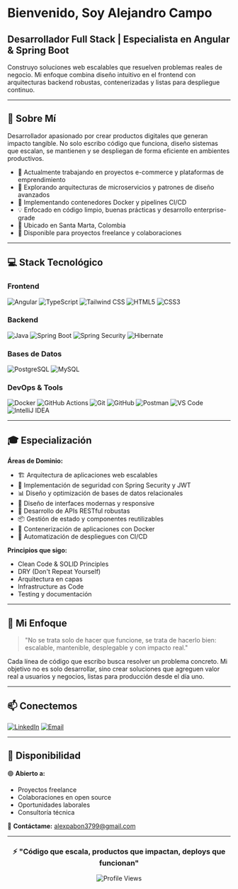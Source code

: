 # Bienvenido, Soy Alejandro Campo

## Desarrollador Full Stack | Especialista en Angular & Spring Boot

Construyo soluciones web escalables que resuelven problemas reales de negocio. 
Mi enfoque combina diseño intuitivo en el frontend con arquitecturas backend 
robustas, contenerizadas y listas para despliegue continuo.

---

## 🚀 Sobre Mí

Desarrollador apasionado por crear productos digitales que generan impacto tangible. 
No solo escribo código que funciona, diseño sistemas que escalan, se mantienen y 
se despliegan de forma eficiente en ambientes productivos.

- 🔭 Actualmente trabajando en proyectos e-commerce y plataformas de emprendimiento
- 🌱 Explorando arquitecturas de microservicios y patrones de diseño avanzados
- 🐳 Implementando contenedores Docker y pipelines CI/CD
- 💡 Enfocado en código limpio, buenas prácticas y desarrollo enterprise-grade
- 📍 Ubicado en Santa Marta, Colombia
- 💼 Disponible para proyectos freelance y colaboraciones

---

## 💻 Stack Tecnológico

### Frontend
![Angular](https://img.shields.io/badge/Angular-DD0031?style=for-the-badge&logo=angular&logoColor=white)
![TypeScript](https://img.shields.io/badge/TypeScript-007ACC?style=for-the-badge&logo=typescript&logoColor=white)
![Tailwind CSS](https://img.shields.io/badge/Tailwind_CSS-38B2AC?style=for-the-badge&logo=tailwind-css&logoColor=white)
![HTML5](https://img.shields.io/badge/HTML5-E34F26?style=for-the-badge&logo=html5&logoColor=white)
![CSS3](https://img.shields.io/badge/CSS3-1572B6?style=for-the-badge&logo=css3&logoColor=white)

### Backend
![Java](https://img.shields.io/badge/Java-ED8B00?style=for-the-badge&logo=openjdk&logoColor=white)
![Spring Boot](https://img.shields.io/badge/Spring_Boot-6DB33F?style=for-the-badge&logo=spring-boot&logoColor=white)
![Spring Security](https://img.shields.io/badge/Spring_Security-6DB33F?style=for-the-badge&logo=spring-security&logoColor=white)
![Hibernate](https://img.shields.io/badge/Hibernate-59666C?style=for-the-badge&logo=hibernate&logoColor=white)

### Bases de Datos
![PostgreSQL](https://img.shields.io/badge/PostgreSQL-316192?style=for-the-badge&logo=postgresql&logoColor=white)
![MySQL](https://img.shields.io/badge/MySQL-005C84?style=for-the-badge&logo=mysql&logoColor=white)

### DevOps & Tools
![Docker](https://img.shields.io/badge/Docker-2496ED?style=for-the-badge&logo=docker&logoColor=white)
![GitHub Actions](https://img.shields.io/badge/GitHub_Actions-2088FF?style=for-the-badge&logo=github-actions&logoColor=white)
![Git](https://img.shields.io/badge/Git-F05032?style=for-the-badge&logo=git&logoColor=white)
![GitHub](https://img.shields.io/badge/GitHub-100000?style=for-the-badge&logo=github&logoColor=white)
![Postman](https://img.shields.io/badge/Postman-FF6C37?style=for-the-badge&logo=postman&logoColor=white)
![VS Code](https://img.shields.io/badge/VS_Code-0078D4?style=for-the-badge&logo=visual%20studio%20code&logoColor=white)
![IntelliJ IDEA](https://img.shields.io/badge/IntelliJ_IDEA-000000.svg?style=for-the-badge&logo=intellij-idea&logoColor=white)

---

## 🎓 Especialización

**Áreas de Dominio:**
- 🏗️ Arquitectura de aplicaciones web escalables
- 🔐 Implementación de seguridad con Spring Security y JWT
- 📊 Diseño y optimización de bases de datos relacionales
- 🎨 Diseño de interfaces modernas y responsive
- 🔄 Desarrollo de APIs RESTful robustas
- 📦 Gestión de estado y componentes reutilizables
- 🐳 Contenerización de aplicaciones con Docker
- 🚀 Automatización de despliegues con CI/CD

**Principios que sigo:**
- Clean Code & SOLID Principles
- DRY (Don't Repeat Yourself)
- Arquitectura en capas
- Infrastructure as Code
- Testing y documentación

---

## 🌟 Mi Enfoque

> "No se trata solo de hacer que funcione, se trata de hacerlo bien: 
> escalable, mantenible, desplegable y con impacto real."

Cada línea de código que escribo busca resolver un problema concreto. 
Mi objetivo no es solo desarrollar, sino crear soluciones que agreguen 
valor real a usuarios y negocios, listas para producción desde el día uno.

---

## 📫 Conectemos

[![LinkedIn](https://img.shields.io/badge/LinkedIn-0077B5?style=for-the-badge&logo=linkedin&logoColor=white)](https://www.linkedin.com/in/alejandro-campo-744622274)
[![Email](https://img.shields.io/badge/Email-D14836?style=for-the-badge&logo=gmail&logoColor=white)](mailto:alexpabon3799@gmail.com)

---

## 💼 Disponibilidad

🟢 **Abierto a:**
- Proyectos freelance
- Colaboraciones en open source
- Oportunidades laborales
- Consultoría técnica

📧 **Contáctame:** alexpabon3799@gmail.com

---

<div align="center">
  
### ⚡ "Código que escala, productos que impactan, deploys que funcionan"

![Profile Views](https://komarev.com/ghpvc/?username=tu-usuario&color=blueviolet&style=for-the-badge)

</div>
